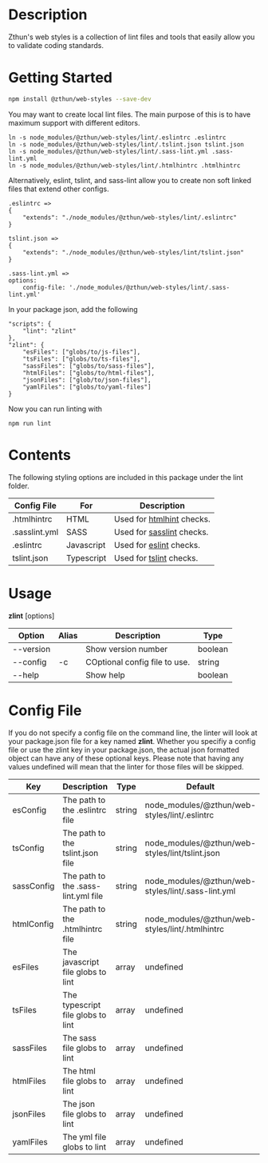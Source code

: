 Description
===

Zthun's web styles is a collection of lint files and tools that easily allow you to validate coding standards.

Getting Started
===

```sh
npm install @zthun/web-styles --save-dev
```

You may want to create local lint files.  The main purpose of this is to have maximum support with different editors.

```
ln -s node_modules/@zthun/web-styles/lint/.eslintrc .eslintrc
ln -s node_modules/@zthun/web-styles/lint/.tslint.json tslint.json
ln -s node_modules/@zthun/web-styles/lint/.sass-lint.yml .sass-lint.yml
ln -s node_modules/@zthun/web-styles/lint/.htmlhintrc .htmlhintrc
```

Alternatively, eslint, tslint, and sass-lint allow you to create non soft linked files that extend other configs.

```
.eslintrc =>
{
    "extends": "./node_modules/@zthun/web-styles/lint/.eslintrc"
}

tslint.json =>
{
    "extends": "./node_modules/@zthun/web-styles/lint/tslint.json"
}

.sass-lint.yml =>
options:
    config-file: './node_modules/@zthun/web-styles/lint/.sass-lint.yml'
```

In your package json, add the following

```
"scripts": {
    "lint": "zlint"
},
"zlint": {
    "esFiles": ["globs/to/js-files"],
    "tsFiles": ["globs/to/ts-files"],
    "sassFiles": ["globs/to/sass-files"],
    "htmlFiles": ["globs/to/html-files"],
    "jsonFiles": ["glob/to/json-files"],
    "yamlFiles": ["globs/to/yaml-files"]
}
```

Now you can run linting with

```
npm run lint
```

Contents
===
The following styling options are included in this package under the lint folder.

|Config File|For|Description|
|-----------|---|-----------|
|.htmlhintrc|HTML|Used for [htmlhint](http://htmlhint.com/) checks.|
|.sasslint.yml|SASS|Used for [sasslint](https://github.com/sasstools/sass-lint) checks.|
|.eslintrc|Javascript|Used for [eslint](http://eslint.org/) checks.|
|tslint.json|Typescript|Used for [tslint](https://palantir.github.io/tslint/) checks.|

Usage
===
**zlint** [options]

|Option|Alias|Description|Type|
|------|-----|-----------|----|
|--version||Show version number|boolean|
|--config |-c|COptional config file to use.|string|
|--help||Show help|boolean|

Config File
===

If you do not specify a config file on the command line, the linter will look at your package.json file for a key named **zlint**.  Whether you specifiy a config file or use the zlint key in your package.json, the actual json formatted object can have any of these optional keys.  Please note that having any values undefined will mean that the linter for those files will be skipped.

|Key|Description|Type|Default|
|---|-----------|----|-------|
|esConfig|The path to the .eslintrc file|string|node_modules/@zthun/web-styles/lint/.eslintrc|
|tsConfig|The path to the tslint.json file|string|node_modules/@zthun/web-styles/lint/tslint.json|
|sassConfig|The path to the .sass-lint.yml file|string|node_modules/@zthun/web-styles/lint/.sass-lint.yml|
|htmlConfig|The path to the .htmlhintrc file|string|node_modules/@zthun/web-styles/lint/.htmlhintrc|
|esFiles|The javascript file globs to lint|array|undefined|
|tsFiles|The typescript file globs to lint|array|undefined|
|sassFiles|The sass file globs to lint|array|undefined|
|htmlFiles|The html file globs to lint|array|undefined|
|jsonFiles|The json file globs to lint|array|undefined|
|yamlFiles|The yml file globs to lint|array|undefined|

